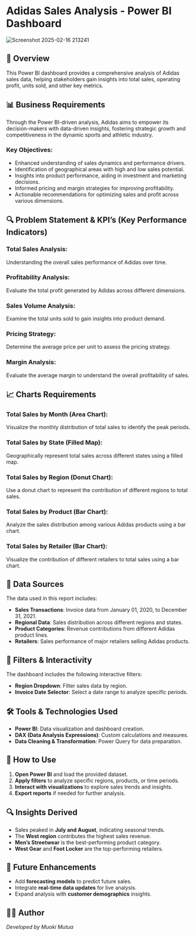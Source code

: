 # Adidas Sales Analysis - Power BI Dashboard
![Screenshot 2025-02-16 213241](https://github.com/user-attachments/assets/23cf2622-5b78-4e2b-a6bb-df12da00aa37)

## 📌 Overview
This Power BI dashboard provides a comprehensive analysis of Adidas sales data, helping stakeholders gain insights into total sales, operating profit, units sold, and other key metrics.

## 📊 Business Requirements
Through the Power BI-driven analysis, Adidas aims to empower its decision-makers with data-driven insights, fostering strategic growth and competitiveness in the dynamic sports and athletic industry.

### Key Objectives:
- Enhanced understanding of sales dynamics and performance drivers.
- Identification of geographical areas with high and low sales potential.
- Insights into product performance, aiding in investment and marketing decisions.
- Informed pricing and margin strategies for improving profitability.
- Actionable recommendations for optimizing sales and profit across various dimensions.

## 🔍 Problem Statement & KPI’s (Key Performance Indicators)
### Total Sales Analysis:
Understanding the overall sales performance of Adidas over time.

### Profitability Analysis:
Evaluate the total profit generated by Adidas across different dimensions.

### Sales Volume Analysis:
Examine the total units sold to gain insights into product demand.

### Pricing Strategy:
Determine the average price per unit to assess the pricing strategy.

### Margin Analysis:
Evaluate the average margin to understand the overall profitability of sales.

## 📈 Charts Requirements
### Total Sales by Month (Area Chart):
Visualize the monthly distribution of total sales to identify the peak periods.

### Total Sales by State (Filled Map):
Geographically represent total sales across different states using a filled map.

### Total Sales by Region (Donut Chart):
Use a donut chart to represent the contribution of different regions to total sales.

### Total Sales by Product (Bar Chart):
Analyze the sales distribution among various Adidas products using a bar chart.

### Total Sales by Retailer (Bar Chart):
Visualize the contribution of different retailers to total sales using a bar chart.

## 📂 Data Sources
The data used in this report includes:
- **Sales Transactions**: Invoice data from January 01, 2020, to December 31, 2021.
- **Regional Data**: Sales distribution across different regions and states.
- **Product Categories**: Revenue contributions from different Adidas product lines.
- **Retailers**: Sales performance of major retailers selling Adidas products.

## 📌 Filters & Interactivity
The dashboard includes the following interactive filters:
- **Region Dropdown**: Filter sales data by region.
- **Invoice Date Selector**: Select a date range to analyze specific periods.

## 🛠 Tools & Technologies Used
- **Power BI**: Data visualization and dashboard creation.
- **DAX (Data Analysis Expressions)**: Custom calculations and measures.
- **Data Cleaning & Transformation**: Power Query for data preparation.

## 📌 How to Use
1. **Open Power BI** and load the provided dataset.
2. **Apply filters** to analyze specific regions, products, or time periods.
3. **Interact with visualizations** to explore sales trends and insights.
4. **Export reports** if needed for further analysis.

## 🔍 Insights Derived
- Sales peaked in **July and August**, indicating seasonal trends.
- The **West region** contributes the highest sales revenue.
- **Men’s Streetwear** is the best-performing product category.
- **West Gear** and **Foot Locker** are the top-performing retailers.

## 📢 Future Enhancements
- Add **forecasting models** to predict future sales.
- Integrate **real-time data updates** for live analysis.
- Expand analysis with **customer demographics** insights.

## 👨‍💻 Author
*Developed by Muoki Mutua*
